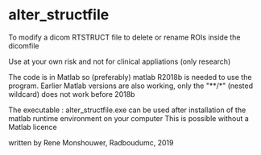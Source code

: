 # alter_structfile
To modify a dicom RTSTRUCT file to delete or rename ROIs inside the dicomfile

Use at your own risk and not for clinical appliations (only research)

The code is in Matlab so (preferably) matlab R2018b is needed to use the program.
Earlier Matlab versions are also working, only the "**/*" (nested wildcard) does not work before 2018b

The executable : alter_structfile.exe can be used after installation of the matlab runtime environment on your computer
This is possible without a Matlab licence








written by Rene Monshouwer, Radboudumc, 2019
